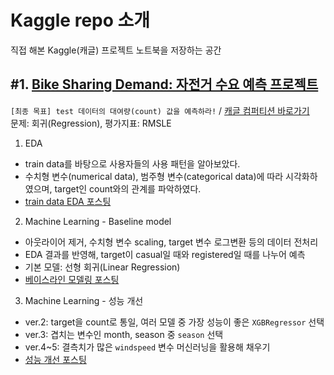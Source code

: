 # Kaggle repo 소개
직접 해본 Kaggle(캐글) 프로젝트 노트북을 저장하는 공간  

## #1. [Bike Sharing Demand: 자전거 수요 예측 프로젝트](https://github.com/suy379/Kaggle/tree/main/Bike_sharing_demand)  
`[최종 목표] test 데이터의 대여량(count) 값을 예측하라!` / [캐글 컴퍼티션 바로가기](https://www.kaggle.com/competitions/bike-sharing-demand/overview)  
문제: 회귀(Regression), 평가지표: RMSLE  

1. EDA 
- train data를 바탕으로 사용자들의 사용 패턴을 알아보았다.
- 수치형 변수(numerical data), 범주형 변수(categorical data)에 따라 시각화하였으며, target인 count와의 관계를 파악하였다.
- [train data EDA 포스팅](https://suy379.tistory.com/133)

2. Machine Learning - Baseline model
- 아웃라이어 제거, 수치형 변수 scaling, target 변수 로그변환 등의 데이터 전처리
- EDA 결과를 반영해, target이 casual일 때와 registered일 때를 나누어 예측
- 기본 모델: 선형 회귀(Linear Regression)
- [베이스라인 모델링 포스팅](https://suy379.tistory.com/139)

3. Machine Learning - 성능 개선
- ver.2: target을 count로 통일, 여러 모델 중 가장 성능이 좋은 `XGBRegressor` 선택
- ver.3: 겹치는 변수인 month, season 중 `season` 선택
- ver.4~5: 결측치가 많은 `windspeed` 변수 머신러닝을 활용해 채우기
- [성능 개선 포스팅](https://suy379.tistory.com/141)
